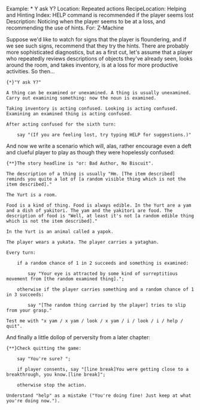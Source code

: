 Example: * Y ask Y?
Location: Repeated actions
RecipeLocation: Helping and Hinting
Index: HELP command is recommended if the player seems lost
Description: Noticing when the player seems to be at a loss, and recommending the use of hints.
For: Z-Machine

  
Suppose we'd like to watch for signs that the player is floundering, and if we see such signs, recommend that they try the hints. There are probably more sophisticated diagnostics, but as a first cut, let's assume that a player who repeatedly reviews descriptions of objects they've already seen, looks around the room, and takes inventory, is at a loss for more productive activities. So then...

  

``` inform7
{*}"Y ask Y?"

A thing can be examined or unexamined. A thing is usually unexamined. Carry out examining something: now the noun is examined.

Taking inventory is acting confused. Looking is acting confused. Examining an examined thing is acting confused.

After acting confused for the sixth turn:

	say "(If you are feeling lost, try typing HELP for suggestions.)"
```

  
And now we write a scenario which will, alas, rather encourage even a deft and clueful player to play as though they were hopelessly confused:

  

``` inform7
{**}The story headline is "or: Bad Author, No Biscuit".

The description of a thing is usually "Hm. [The item described] reminds you quite a lot of [a random visible thing which is not the item described]."

The Yurt is a room.

Food is a kind of thing. Food is always edible. In the Yurt are a yam and a dish of yakitori. The yam and the yakitori are food. The description of food is "Well, at least it's not [a random edible thing which is not the item described]."

In the Yurt is an animal called a yapok.

The player wears a yukata. The player carries a yataghan.

Every turn:

	if a random chance of 1 in 2 succeeds and something is examined:

		say "Your eye is attracted by some kind of surreptitious movement from [the random examined thing].";

	otherwise if the player carries something and a random chance of 1 in 3 succeeds:

		say "[The random thing carried by the player] tries to slip from your grasp."

Test me with "x yam / x yam / look / x yam / i / look / i / help / quit".
```

  
And finally a little dollop of perversity from a later chapter:

  

``` inform7
{**}Check quitting the game:

	say "You're sure? ";

	if player consents, say "[line break]You were getting close to a breakthrough, you know.[line break]";

	otherwise stop the action.

Understand "help" as a mistake ("You're doing fine! Just keep at what you're doing now.").
```

